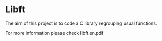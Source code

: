 # Libft
The aim of this project is to code a C library regrouping usual functions.


For more information please check libft.en.pdf
